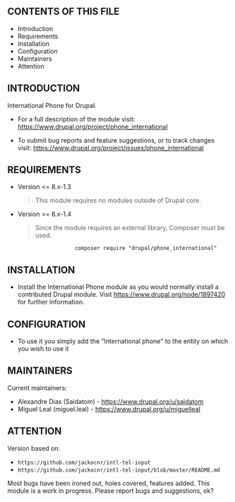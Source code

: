 CONTENTS OF THIS FILE
---------------------

 * Introduction
 * Requirements
 * Installation
 * Configuration
 * Maintainers
 * Attention

INTRODUCTION
------------

International Phone for Drupal.

 * For a full description of the module visit:
   https://www.drupal.org/project/phone_international

 * To submit bug reports and feature suggestions, or to track changes visit:
   https://www.drupal.org/project/issues/phone_international

REQUIREMENTS
------------
* Version <= 8.x-1.3
    > This module requires no modules outside of Drupal core.
 * Version >= 8.x-1.4
   > Since the module requires an external library, Composer must be used.

                         composer require "drupal/phone_international"

INSTALLATION
------------

 * Install the International Phone module as you would normally
   install a contributed Drupal module. Visit
   https://www.drupal.org/node/1897420 for further information.

CONFIGURATION
-------------

  -   To use it you simply add the "International phone" to the entity on which
  you wish to use it

MAINTAINERS
-----------

Current maintainers:
 * Alexandre Dias (Saidatom) - https://www.drupal.org/u/saidatom
 * Miguel Leal (miguel.leal) - https://www.drupal.org/u/miguelleal

ATTENTION
---------

Version based on:

 * `https://github.com/jackocnr/intl-tel-input`
 * `https://github.com/jackocnr/intl-tel-input/blob/master/README.md`

Most bugs have been ironed out, holes covered, features added. This module
is a work in progress. Please report bugs and suggestions, ok?
